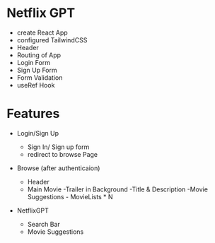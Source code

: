 # Netflix GPT

- create React App
- configured TailwindCSS
- Header
- Routing of App
- Login Form
- Sign Up Form
- Form Validation
- useRef Hook


# Features
- Login/Sign Up
    - Sign In/ Sign up form
    - redirect to browse Page

- Browse (after authenticaion)
  - Header
  - Main Movie
        -Trailer in Background
        -Title & Description
        -Movie Suggestions
            - MovieLists * N
- NetflixGPT 
  - Search Bar
  - Movie Suggestions

  